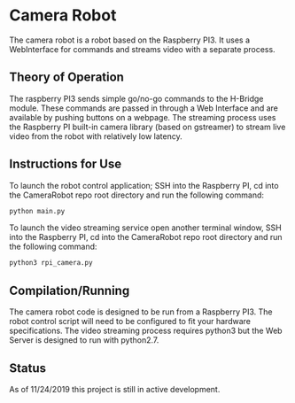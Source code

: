 # Camera Robot
The camera robot is a robot based on the Raspberry PI3. It uses a WebInterface for commands and streams video with a separate process.  

## Theory of Operation  
The raspberry PI3 sends simple go/no-go commands to the H-Bridge module. These commands are passed in through a Web Interface and are available by pushing buttons on a webpage. The streaming process uses the Raspberry PI built-in camera library (based on gstreamer) to stream live video from the robot with relatively low latency.  

## Instructions for Use  
To launch the robot control application; SSH into the Raspberry PI, cd into the CameraRobot repo root directory and run the following command:   
```bash
python main.py
```
To launch the video streaming service open another terminal window, SSH into the Raspberry PI, cd into the CameraRobot repo root directory and run the following command:   
```bash
python3 rpi_camera.py
```

## Compilation/Running  
The camera robot code is designed to be run from a Raspberry PI3. The robot control script will need to be configured to fit your hardware specifications. The video streaming process requires python3 but the Web Server is designed to run with python2.7.  

## Status  
As of 11/24/2019 this project is still in active development.  
